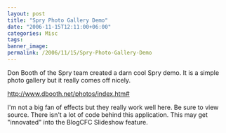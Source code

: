 ```yaml
---
layout: post
title: "Spry Photo Gallery Demo"
date: "2006-11-15T12:11:00+06:00"
categories: Misc 
tags: 
banner_image: 
permalink: /2006/11/15/Spry-Photo-Gallery-Demo
---
```


Don Booth of the Spry team created a darn cool Spry demo. It is a simple photo gallery but it really comes off nicely.

<a href="http://www.dbooth.net/photos/index.htm">http://www.dbooth.net/photos/index.htm#</a>

I'm not a big fan of effects but they really work well here. Be sure to view source. There isn't a lot of code behind this application. This may get "innovated" into the BlogCFC Slideshow feature.